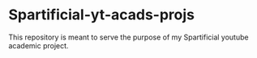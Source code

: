 # Spartificial-yt-acads-projs
This repository is meant to serve the purpose of my Spartificial youtube academic project.

